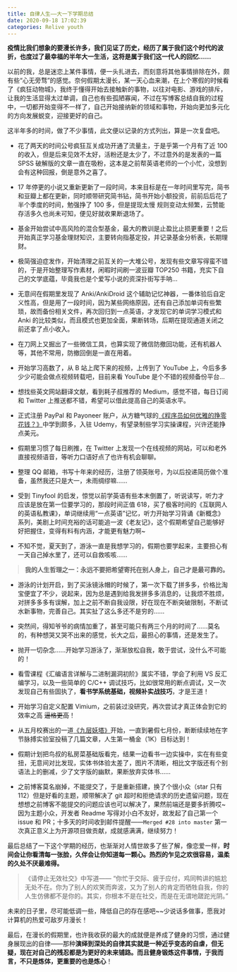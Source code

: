 ```yaml
---
title: 自律人生——大一下学期总结
date: 2020-09-18 17:02:39
categories: Relive youth
---
```

**疫情比我们想象的要漫长许多，我们见证了历史，经历了属于我们这个时代的波折，也度过了最幸福的半年大一生活，这将是属于我们这一代人的回忆……**

以前的我，总是迷恋上某件事情，便一头扎进去，而刻意将其他事情排除在外，颇有些“心无旁骛”的感觉。奈何假期太漫长，某一天心血来潮，在上个寒假的时候看了《疯狂动物城》，我终于懂得开始去接触新的事物，以往对电影、游戏的排斥，让我的生活显得太过单调，自己也有些孤陋寡闻，不过在写博客总结自我的过程中，一切都开始变得不一样了，自己开始接纳新的领域和事物，开始向更加多元化的方向发展蜕变，迎接更好的自己。

这半年多的时间，做了不少事情，此文便以记录的方式列出，算是一次复盘吧。

- 花了两天的时间公号疯狂互关成功开通了流量主，于是乎第一个月有了近 100 的收入，但是后来见效不太好，活粉还是太少了，不过意外的是发表的一篇 SPSS 破解版的文章一直在吸粉，这本是之前帮英语老师的一个小忙，没想到会有这种回报，倒是意外之喜了。

- 17 年停更的小说又重新更新了一段时间，本来目标是在一年时间里写完，简书和豆瓣上都在更新，同时顺带研究简书钻，简书开始小额投资，前前后后花了半个季度的时间，勉强挣了 100 多，但是提现太慢 规则变动太频繁，云赞能存活多久也尚未可知，便见好就收果断退场了。

- 基金开始尝试中高风险的混合型基金，最大的教训是止盈比止损更重要！之后开始真正学习基金理财知识，主要转向指基定投，并记录基金分析表，长期理财。

- 极简强迫症发作，开始清理之前互关的一大堆公号，发现有些文章写得蛮不错的，于是开始整理写作素材，闲暇时间刷一波豆瓣 TOP250 书籍，充实下自己的文学底蕴，毕竟我也是个爱写小说的资深扑街写手呐…

- 无意间在假期里发现了 Anki/AnkiDroid 这个辅助记忆神器，一番体验后自定义性高，但是用了一段时间，因为某些网络原因，还有自己添加单词有些繁琐，故而备份相关文件，再次回归到一点英语，才发现它的单词学习模式和 Anki 的比较类似，而且模式也更加全面，果断转场，后期在提现通道关闭之前还拿了点小收入。

- 在刀网上又掘出了一些微信工具，也算实现了微信防撤回功能，还有机器人等，其他不常用，防撤回倒是一直在用着。

- 开始学习高数了，从 B 站上爬下来的视频，上传到了 YouTube 上，今后多多少少可能会做点视频转载吧，目前来看 YouTube 是个不错的视频备份平台…

- 想找些英文网站翻译文献，看到耗子叔推荐的 Medium，感觉不错，每日订阅和 Twitter 上推送都不错，希望可以借此提高自己的英语水平。

- 正式注册 PayPal 和 Payoneer 账户，从方糖气球的[《程序员如何优雅的挣零花钱？》](http://r.ftqq.com/howto-make-more-money)中学到颇多，入驻 Udemy，有望录制些学习实操课程，兴许还能挣点美元。

- 假期里习惯了每日刷推，在 Twitter 上发现一个在线视频的网站，可以和老外直接视频语音，等听力口语好点了也许有机会聊聊。

- 整理 QQ 邮箱，书写十年来的经历，注册了领英账号，为以后投递简历做个准备，虽然我还只是大一，未雨绸缪嘛……

- 受到 Tinyfool 的启发，惊觉以前学英语有些本末倒置了，听说读写，听力才应该是放在第一位要学习的，那段时间正值 618，买了极客时间的《互联网人的英语私教课》，单词继续用“一点英语”记忆，听力开始学习背诵《新概念》系列，美剧上时间充裕的话可能追一波《老友记》，这个假期希望自己能够好好把握住，变得有料有内涵，才能更有魅力啊~

- 不知不觉，夏天到了，游泳一直是我想学习的，假期也要学起来，主要担心有一天自己掉水里了，还可以自救咳咳……

> **我的人生哲理之一：永远不要把希望寄托在别人身上，自己才是最可靠的。**

- 游泳的计划开启，到了买泳镜泳帽的时候了，第一次下载了拼多多，价格比淘宝便宜了不少，说起来，因为总是遇到给我发拼多多消息的，让我烦不胜烦，对拼多多多有误解，加上之前不断自我设限，好在现在不断突破限制，不断试水新事物，完善自己。其实扯了这么多还不是穷的……

- 突然间，得知爷爷的病情加重了，甚至可能只有两三个月的时间了……莫名的，有种想哭又哭不出来的感觉，长大之后，最担心的事情，还是发生了。

- 抛开一切杂念……开始学习游泳了，渐渐放松自我，敢于尝试，没什么不可能的！

- 看雪课程《汇编语言详解与二进制漏洞初阶》属实不错，学会了利用 VS 反汇编学习，以及一些简单的 C/C++ 调试技巧，比如很常用的断点调试，又一次发现自己有些固执了，**看书学系统基础，视频补实战技巧**，才是王道！

- 开始学习自定义配置 Vimium，之前装过没研究，再次尝试才真正体会到它的效率之高 ~~逼格更高~~！

- 从五月校赛出的一道[《九层妖塔》](https://xcbyao.github.io/2020/05/06/Nine_story_demon_tower/)开始，一直到暑假七月份，断断续续地在字节脉搏实验室投稿了几篇文章，人生第一桶金（1K）目标达到！

- 假期计划把鸟叔的私房菜基础版看完，结果一边看书一边实操中，实在有些变扭，无意间对比发现，实体书体验太差了，图片不清晰，相比文字版还有个别语法上的删减，少了文字版的幽默，果断放弃实体书……

- 之前博客莫名崩掉，不能提交了，于是重新搭建，换了个很小众（star 只有 112）但是好看的主题，顺带解决了 git 超时和拒绝请求的历史遗留问题，现在想想之前博客不能提交的问题应该也可以解决了，果然前端还是要多折腾哎~
因为主题小众，开发者 Readme 写得对小白不友好，故发起了自己第一个 issue 和 PR；十多天的时间收到邮件提醒——`Merged #28 into master` 第一次真正意义上为开源项目做贡献，成就感满满，继续努力！

最后总结了一下这个学期的经历，也渐渐对人情世故多了些了解，像恋爱一样，**时间会让你看清每一张脸，久伴会让你知道每一颗心。热烈的乍见之欢很容易，温柔的久处不厌最难得。**

> 《请停止无效社交》中写道——
“你忙于交际、疲于应付，鸡同鸭讲的尴尬无处不在。你为了别人的欢笑而奔波，又为了别人的肯定而牺牲自我，你的人生仿佛都不是你的。其实，你根本不是在社交，而是在无谓地蹉跎光阴。”

未来的日子里，尽可能低调一些，降低自己的存在感吧~~少说话多做事，愿我对计算机的热爱可敌岁月漫长！

最后，在漫长的假期里，也许我收获的最大的成就便是养成了健身的习惯，通过健身展现出的自律——那种**演绎到深处的自律其实就是一种近乎变态的自虐，但无疑，现在对自己的残忍都是为更好的未来铺路。**而且健身锻炼这件事情，于我而言，不只是炼体，更重要的也是**炼心**！